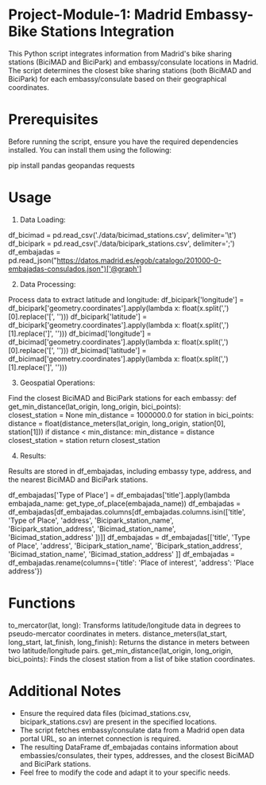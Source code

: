 # Project-Module-1: Madrid Embassy-Bike Stations Integration
This Python script integrates information from Madrid's bike sharing stations (BiciMAD and BiciPark) and embassy/consulate locations in Madrid. The script determines the closest bike sharing stations (both BiciMAD and BiciPark) for each embassy/consulate based on their geographical coordinates.

# Prerequisites
Before running the script, ensure you have the required dependencies installed. You can install them using the following:

pip install pandas geopandas requests

# Usage
1. Data Loading:

df_bicimad = pd.read_csv('./data/bicimad_stations.csv', delimiter='\t')
df_bicipark = pd.read_csv('./data/bicipark_stations.csv', delimiter=';')
df_embajadas = pd.read_json("https://datos.madrid.es/egob/catalogo/201000-0-embajadas-consulados.json")['@graph']

2. Data Processing:

Process data to extract latitude and longitude:
df_bicipark['longitude'] = df_bicipark['geometry.coordinates'].apply(lambda x: float(x.split(',')[0].replace('[', ''))) 
df_bicipark['latitude'] = df_bicipark['geometry.coordinates'].apply(lambda x: float(x.split(',')[1].replace(']', '')))
df_bicimad['longitude'] = df_bicimad['geometry.coordinates'].apply(lambda x: float(x.split(',')[0].replace('[', ''))) 
df_bicimad['latitude'] = df_bicimad['geometry.coordinates'].apply(lambda x: float(x.split(',')[1].replace(']', '')))

3. Geospatial Operations:

Find the closest BiciMAD and BiciPark stations for each embassy:
def get_min_distance(lat_origin, long_origin, bici_points):   
	closest_station = None
	min_distance = 1000000.0
	for station in bici_points:
		distance = float(distance_meters(lat_origin, long_origin, station[0], station[1])) 
		if distance < min_distance:
			min_distance = distance 
			closest_station = station
	return closest_station

4. Results:

Results are stored in df_embajadas, including embassy type, address, and the nearest BiciMAD and BiciPark stations.

df_embajadas['Type of Place'] = df_embajadas['title'].apply(lambda embajada_name: get_type_of_place(embajada_name))
df_embajadas = df_embajadas[df_embajadas.columns[df_embajadas.columns.isin(['title', 'Type of Place', 'address', 'Bicipark_station_name', 'Bicipark_station_address', 'Bicimad_station_name', 'Bicimad_station_address' ])]] 
df_embajadas = df_embajadas[['title', 'Type of Place', 'address', 'Bicipark_station_name', 'Bicipark_station_address', 'Bicimad_station_name', 'Bicimad_station_address' ]] 
df_embajadas = df_embajadas.rename(columns={'title': 'Place of interest', 'address': 'Place address'})

# Functions

to_mercator(lat, long): Transforms latitude/longitude data in degrees to pseudo-mercator coordinates in meters.
distance_meters(lat_start, long_start, lat_finish, long_finish): Returns the distance in meters between two latitude/longitude pairs.
get_min_distance(lat_origin, long_origin, bici_points): Finds the closest station from a list of bike station coordinates.

# Additional Notes

- Ensure the required data files (bicimad_stations.csv, bicipark_stations.csv) are present in the specified locations.
- The script fetches embassy/consulate data from a Madrid open data portal URL, so an internet connection is required.
- The resulting DataFrame df_embajadas contains information about embassies/consulates, their types, addresses, and the closest BiciMAD and BiciPark stations.
- Feel free to modify the code and adapt it to your specific needs.
